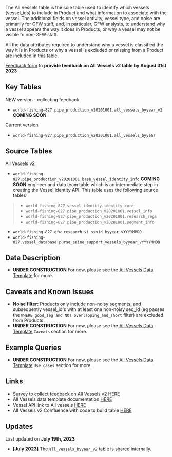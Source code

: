 The All Vessels table is the sole table used to identify which vessels (vessel_ids) to include in Product and what information to associate with the vessel. The additional fields on vessel activity, vessel type, and noise are primarily for GFW staff, and, in particular, GFW analysts, to understand why a vessel appears the way it does in Products, or why a vessel may not be visible to non-GFW staff. 

All the data attributes required to understand why a vessel is classified the way it is in Products or why a vessel is excluded or missing from a Product are included in this table.  

[Feedback form](https://forms.gle/ErASvnmezcQGLQNu8) to **provide feedback on All Vessels v2 table by August 31st 2023**

## Key Tables

NEW version - collecting feedback
+ `world-fishing-827.pipe_production_v20201001.all_vessels_byyear_v2` **COMING SOON**


Current version 
+ `world-fishing-827.pipe_production_v20201001.all_vessels_byyear`

## Source Tables

All Vessels v2
+ `world-fishing-827.pipe_production_v20201001.base_vessel_identity_info` **COMING SOON** engineer and data team table which is an intermediate step in creating the Vessel Identity API. This table uses the following source tables
> * `world-fishing-827.vessel_identity.identity_core`
> * `world-fishing-827.pipe_production_v20201001.vessel_info`
> * `world-fishing-827.pipe_production_v20201001.research_segs`
> * `world-fishing-827.pipe_production_v20201001.segment_info`
+ `world-fishing-827.gfw_research.vi_ssvid_byyear_vYYYYMMDD`
+ `world-fishing-827.vessel_database.purse_seine_support_vessels_byyear_vYYYYMMDD`

## Data Description

+ **UNDER CONSTRUCTION** For now, please see the [All Vessels Data Template](https://docs.google.com/document/d/1zhYOFaur-XNv5i1q3cE-IGn84bcJRNAJqTya0BIBmQo/edit?pli=1) for more.


## Caveats and Known Issues

+ **Noise filter:** Products only include non-noisy segments, and subsequently vessel_id's with at least one non-noisy seg_id (eg passes the `WHERE good_seg and NOT overlapping_and_short` filter) are excluded from Products.
+ **UNDER CONSTRUCTION** For now, please see the [All Vessels Data Template](https://docs.google.com/document/d/1zhYOFaur-XNv5i1q3cE-IGn84bcJRNAJqTya0BIBmQo/edit?pli=1) `Caveats` section for more. 

## Example Queries

+ **UNDER CONSTRUCTION** For now, please see the [All Vessels Data Template](https://docs.google.com/document/d/1zhYOFaur-XNv5i1q3cE-IGn84bcJRNAJqTya0BIBmQo/edit?pli=1) `Use cases` section for more.

## Links

+ Survey to collect feedback on All Vessels v2 [HERE](https://forms.gle/ErASvnmezcQGLQNu8)
+ All Vessels data template documentation [HERE](https://docs.google.com/document/d/1zhYOFaur-XNv5i1q3cE-IGn84bcJRNAJqTya0BIBmQo/edit?pli=1)
+ Vessel API link to All vessels [HERE](https://globalfishingwatch.atlassian.net/wiki/spaces/TD/pages/507084801/Vessel+Identity+API+flow)
+ All Vessels v2 Confluence with code to build table [HERE](https://globalfishingwatch.atlassian.net/wiki/spaces/TD/pages/509345793/How+to+generate+the+all+vessels+byyear+v2+v+table+prototype)

## Updates
Last updated on **July 19th, 2023**

+ **[July 2023]** The `all_vessels_byyear_v2` table is shared internally.  
